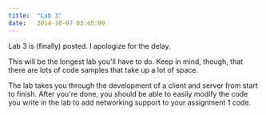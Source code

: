```yaml
---
title:  "Lab 3"
date:   2014-10-07 03:45:00
---
```


Lab 3 is (finally) posted.  I apologize for the delay.

This will be the longest lab you'll have to do.  Keep in mind,
though, that there are lots of code samples that take up a lot
of space.

The lab takes you through the development of a client and server
from start to finish.  After you're done, you should be able
to easily modify the code you write in the lab to add networking
support to your assignment 1 code.
